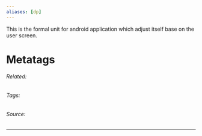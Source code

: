 ```yaml
---
aliases: [dp]
---
```

This is the formal unit for android application which adjust itself base on the user screen. 












# Metatags
###### Related: 
###### Tags: 
###### Source: 

---
